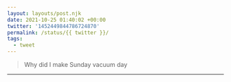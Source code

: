 ```yaml
---
layout: layouts/post.njk
date: 2021-10-25 01:40:02 +00:00
twitter: '1452449844786724870'
permalink: /status/{{ twitter }}/
tags: 
  - tweet
---
```


> Why did I make Sunday vacuum day

---
